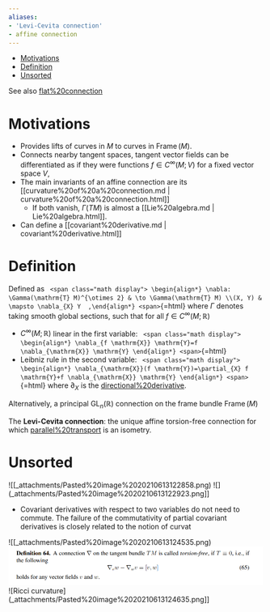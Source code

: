 ```yaml
---
aliases:
- 'Levi-Cevita connection'
- affine connection
---
```


-   [Motivations](#motivations)
-   [Definition](#definition)
-   [Unsorted](#unsorted)














See also [flat%20connection](flat%20connection)

Motivations
===========

-   Provides lifts of curves in $M$ to curves in $\mathop{\mathrm{Frame}}(M)$.
-   Connects nearby tangent spaces, tangent vector fields can be differentiated as if they were functions $f \in C^\infty(M; V)$ for a fixed vector space $V$,
-   The main invariants of an affine connection are its [[curvature%20of%20a%20connection.md | curvature%20of%20a%20connection.html]]
    -   If both vanish, $\Gamma(TM)$ is almost a [[Lie%20algebra.md | Lie%20algebra.html]].
-   Can define a [[covariant%20derivative.md | covariant%20derivative.html]]

Definition
==========

Defined as `
<span class="math display">
\begin{align*}
\nabla: \Gamma(\mathrm{T} M)^{\otimes 2} & \to \Gamma(\mathrm{T} M) \\(X, Y) & \mapsto \nabla_{X} Y 
,\end{align*}
<span>`{=html} where $\Gamma$ denotes taking smooth global sections, such that for all $f\in C^\infty(M; {\mathbb{R}})$

-   $C^\infty(M; {\mathbb{R}})$ linear in the first variable: `
    <span class="math display">
    \begin{align*}
    \nabla_{f \mathrm{X}} \mathrm{Y}=f \nabla_{\mathrm{X}} \mathrm{Y}
    \end{align*}
    <span>`{=html}
-   Leibniz rule in the second variable: `
    <span class="math display">
    \begin{align*}
    \nabla_{\mathrm{X}}(f \mathrm{Y})=\partial_{X} f \mathrm{Y}+f \nabla_{\mathrm{X}} \mathrm{Y}
    \end{align*}
    <span>`{=html} where $\partial_X$ is the [directional%20derivative](directional%20derivative).

Alternatively, a principal $\operatorname{GL}_n({\mathbb{R}})$ connection on the frame bundle $\mathop{\mathrm{Frame}}(M)$

The **Levi-Cevita connection**: the unique affine torsion-free connection for which [parallel%20transport](parallel%20transport) is an isometry.

Unsorted
========

![[_attachments/Pasted%20image%2020210613122858.png) ![](_attachments/Pasted%20image%2020210613122923.png]]

-   Covariant derivatives with respect to two variables do not need to commute. The failure of the commutativity of partial covariant derivatives is closely related to the notion of curvat

![[_attachments/Pasted%20image%2020210613124535.png) ![](_attachments/Pasted%20image%2020210613124542.png) ![Ricci curvature](_attachments/Pasted%20image%2020210613124635.png]]
